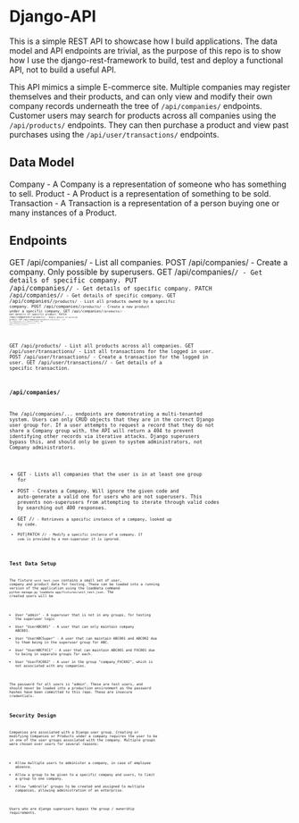 # Django-API
This is a simple REST API to showcase how I build applications. The data model and API endpoints are trivial, as the purpose of this repo is to show
how I use the django-rest-framework to build, test and deploy a functional API, not to build a useful API. 

This API mimics a simple E-commerce site. Multiple companies may register themselves and their products, and can only view and modify
their own company records underneath the tree of `/api/companies/` endpoints. Customer users may search for products across all companies
using the `/api/products/` endpoints. They can then purchase a product and view past purchases using the `/api/user/transactions/` endpoints.

## Data Model
Company - A Company is a representation of someone who has something to sell.
Product - A Product is a representation of something to be sold.
Transaction - A Transaction is a representation of a person buying one or many instances of a Product.

## Endpoints
GET   /api/companies/ - List all companies.
POST  /api/companies/ - Create a company. Only possible by superusers.
GET   /api/companies/<code>/ - Get details of specific company. 
PUT   /api/companies/<code>/ - Get details of specific company. 
PATCH /api/companies/<code>/ - Get details of specific company. 
GET   /api/companies/<code>/products/ - List all products owned by a specific company.
POST  /api/companies/<code>/products/ - Create a new product under a specific company.
GET   /api/companies/<code>/products/<code>/ - Get details of specific product.
PATCH /api/companies/<code>/products/<code>/ - Modify details of existing product.
GET   /api/companies/<code>/products/<code>/transactions/ - List all transactions of a specific product.
GET   /api/companies/<code>/products/<code>/transactions/<reference>/ - Get details of a specific transaction.

GET  /api/products/ - List all products across all companies.
GET  /api/user/transactions/ - List all transactions for the logged in user.
POST /api/user/transactions/ - Create a transaction for the logged in user.
GET  /api/user/transactions/<reference>/ - Get details of a specific transaction.

### /api/companies/
The /api/companies/... endpoints are demonstrating a multi-tenanted system. Users can only CRUD objects that they are
in the correct Django user group for. If a user attempts to request a record that they do not share a Company group with,
the API will return a 404 to prevent identifying other records via iterative attacks. Django superusers bypass this, and
should only be given to system administrators, not Company administrators.

- GET - Lists all companies that the user is in at least one group for
- POST - Creates a Company. Will ignore the given code and auto-generate a valid one for users who are not superusers. This
  prevents non-superusers from attempting to iterate through valid codes by searching out 400 responses.
- GET /<code>/ - Retrieves a specific instance of a company, looked up by code.
- PUT|PATCH /<code>/ - Modify a specific instance of a company. If `code` is provided by a non-superuser it is ignored.

## Test Data Setup
The fixture `unit_test.json` contains a small set of user, company and product data for testing. These can be loaded into a running version of
the application using the loaddata command `python manage.py loaddata app/fixtures/unit_test.json`. The created users will be
- User "admin" - A superuser that is not in any groups, for testing the superuser logic
- User "UserABC001" - A user that can only maintain company ABC001.
- User "UserABCSuper" - A user that can maintain ABC001 and ABC002 due to them being in the superuser group for ABC.
- User "UserABCFXC1" - A user that can maintain ABC001 and FXC001 due to being in separate groups for each.
- User "UserFXC002" - A user in the group "company_FXC002", which is not associated with any companies.

The password for all users is "admin". These are test users, and should never be loaded into a production environment as
the password hashes have been committed to this repo. These are insecure credentials.


## Security Design
Companies are associated with a Django user group. Creating or modifying Companies or Products under a company requires the user
to be in one of the user groups associated with the company. Multiple groups were chosen over users for several reasons:
- Allow multiple users to administer a company, in case of employee absence.
- Allow a group to be given to a specific company and users, to limit a group to one company.
- Allow "umbrella" groups to be created and assigned to multiple companies, allowing administration of an enterprise.

Users who are django superusers bypass the group / ownership requirements.
